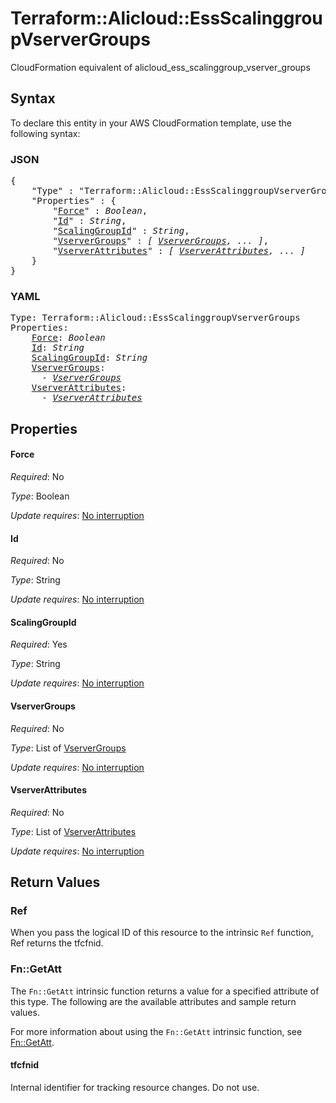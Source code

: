 # Terraform::Alicloud::EssScalinggroupVserverGroups

CloudFormation equivalent of alicloud_ess_scalinggroup_vserver_groups

## Syntax

To declare this entity in your AWS CloudFormation template, use the following syntax:

### JSON

<pre>
{
    "Type" : "Terraform::Alicloud::EssScalinggroupVserverGroups",
    "Properties" : {
        "<a href="#force" title="Force">Force</a>" : <i>Boolean</i>,
        "<a href="#id" title="Id">Id</a>" : <i>String</i>,
        "<a href="#scalinggroupid" title="ScalingGroupId">ScalingGroupId</a>" : <i>String</i>,
        "<a href="#vservergroups" title="VserverGroups">VserverGroups</a>" : <i>[ <a href="vservergroups.md">VserverGroups</a>, ... ]</i>,
        "<a href="#vserverattributes" title="VserverAttributes">VserverAttributes</a>" : <i>[ <a href="vserverattributes.md">VserverAttributes</a>, ... ]</i>
    }
}
</pre>

### YAML

<pre>
Type: Terraform::Alicloud::EssScalinggroupVserverGroups
Properties:
    <a href="#force" title="Force">Force</a>: <i>Boolean</i>
    <a href="#id" title="Id">Id</a>: <i>String</i>
    <a href="#scalinggroupid" title="ScalingGroupId">ScalingGroupId</a>: <i>String</i>
    <a href="#vservergroups" title="VserverGroups">VserverGroups</a>: <i>
      - <a href="vservergroups.md">VserverGroups</a></i>
    <a href="#vserverattributes" title="VserverAttributes">VserverAttributes</a>: <i>
      - <a href="vserverattributes.md">VserverAttributes</a></i>
</pre>

## Properties

#### Force

_Required_: No

_Type_: Boolean

_Update requires_: [No interruption](https://docs.aws.amazon.com/AWSCloudFormation/latest/UserGuide/using-cfn-updating-stacks-update-behaviors.html#update-no-interrupt)

#### Id

_Required_: No

_Type_: String

_Update requires_: [No interruption](https://docs.aws.amazon.com/AWSCloudFormation/latest/UserGuide/using-cfn-updating-stacks-update-behaviors.html#update-no-interrupt)

#### ScalingGroupId

_Required_: Yes

_Type_: String

_Update requires_: [No interruption](https://docs.aws.amazon.com/AWSCloudFormation/latest/UserGuide/using-cfn-updating-stacks-update-behaviors.html#update-no-interrupt)

#### VserverGroups

_Required_: No

_Type_: List of <a href="vservergroups.md">VserverGroups</a>

_Update requires_: [No interruption](https://docs.aws.amazon.com/AWSCloudFormation/latest/UserGuide/using-cfn-updating-stacks-update-behaviors.html#update-no-interrupt)

#### VserverAttributes

_Required_: No

_Type_: List of <a href="vserverattributes.md">VserverAttributes</a>

_Update requires_: [No interruption](https://docs.aws.amazon.com/AWSCloudFormation/latest/UserGuide/using-cfn-updating-stacks-update-behaviors.html#update-no-interrupt)

## Return Values

### Ref

When you pass the logical ID of this resource to the intrinsic `Ref` function, Ref returns the tfcfnid.

### Fn::GetAtt

The `Fn::GetAtt` intrinsic function returns a value for a specified attribute of this type. The following are the available attributes and sample return values.

For more information about using the `Fn::GetAtt` intrinsic function, see [Fn::GetAtt](https://docs.aws.amazon.com/AWSCloudFormation/latest/UserGuide/intrinsic-function-reference-getatt.html).

#### tfcfnid

Internal identifier for tracking resource changes. Do not use.

